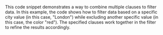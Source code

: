 This code snippet demonstrates a way to combine multiple clauses to filter data. In this example, the code shows how to filter data based on a specific city value (in this case, "London") while excluding another specific value (in this case, the color "red"). The specified clauses work together in the filter to refine the results accordingly.